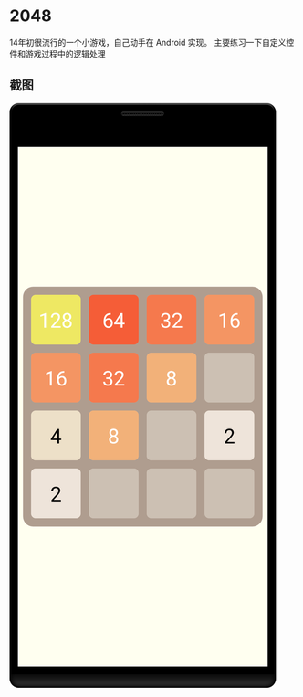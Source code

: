 2048
====
14年初很流行的一个小游戏，自己动手在 Android 实现。
主要练习一下自定义控件和游戏过程中的逻辑处理

截图
---
![game](screenshots/game.png)

